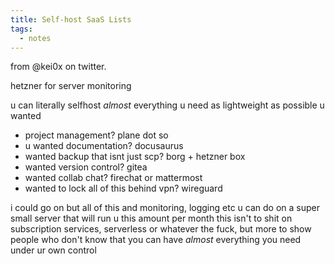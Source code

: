 ```yaml
---
title: Self-host SaaS Lists
tags:
  - notes
---
```

from @kei0x on twitter.

hetzner for server monitoring

u can literally selfhost *almost* everything u need as lightweight as possible u wanted 
- project management? plane dot so 
- u wanted documentation? docusaurus 
- wanted backup that isnt just scp? borg + hetzner box 
- wanted version control? gitea 
- wanted collab chat? firechat or mattermost 
- wanted to lock all of this behind vpn? wireguard 

i could go on but all of this and monitoring, logging etc u can do on a super small server that will run u this amount per month this isn't to shit on subscription services, serverless or whatever the fuck, but more to show people who don't know that you can have *almost* everything you need under ur own control
